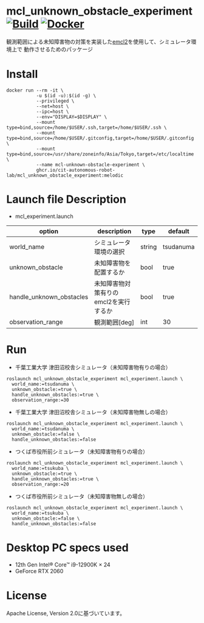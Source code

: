 # mcl_unknown_obstacle_experiment [![Build](https://github.com/CIT-Autonomous-Robot-Lab/mcl_unknown_obstacle_experiment/actions/workflows/build.yaml/badge.svg)](https://github.com/CIT-Autonomous-Robot-Lab/mcl_unknown_obstacle_experiment/actions/workflows/build.yaml) [![Docker](https://github.com/CIT-Autonomous-Robot-Lab/mcl_unknown_obstacle_experiment/actions/workflows/docker.yaml/badge.svg)](https://github.com/CIT-Autonomous-Robot-Lab/mcl_unknown_obstacle_experiment/actions/workflows/docker.yaml)

観測範囲による未知障害物の対策を実装した[emcl2](https://github.com/CIT-Autonomous-Robot-Lab/emcl2/tree/feat/observation-range)を使用して、シミュレータ環境上で
動作させるためのパッケージ

# Install

```
docker run --rm -it \
           -u $(id -u):$(id -g) \
           --privileged \
           --net=host \
           --ipc=host \
           --env="DISPLAY=$DISPLAY" \
           --mount type=bind,source=/home/$USER/.ssh,target=/home/$USER/.ssh \
           --mount type=bind,source=/home/$USER/.gitconfig,target=/home/$USER/.gitconfig \
           --mount type=bind,source=/usr/share/zoneinfo/Asia/Tokyo,target=/etc/localtime \
           --name mcl-unknown-obstacle-experiment \
           ghcr.io/cit-autonomous-robot-lab/mcl_unknown_obstacle_experiment:melodic
```
# Launch file Description

* mcl_experiment.launch

| option                   | description                           | type   | default   |
| ------------------------ | ------------------------------------- | ------ | --------- |
| world_name               | シミュレータ環境の選択                | string | tsudanuma |
| unknown_obstacle         | 未知障害物を配置するか                | bool   | true      |
| handle_unknown_obstacles | 未知障害物対策有りのemcl2を実行するか | bool   | true      |
| observation_range        | 観測範囲[deg]                         | int    | 30        |

# Run

* 千葉工業大学 津田沼校舎シミュレータ（未知障害物有りの場合）
```
roslaunch mcl_unknown_obstacle_experiment mcl_experiment.launch \
  world_name:=tsudanuma \
  unknown_obstacle:=true \
  handle_unknown_obstacles:=true \
  observation_range:=30
```

* 千葉工業大学 津田沼校舎シミュレータ（未知障害物無しの場合）
```
roslaunch mcl_unknown_obstacle_experiment mcl_experiment.launch \
  world_name:=tsudanuma \
  unknown_obstacle:=false \
  handle_unknown_obstacles:=false
```

* つくば市役所前シミュレータ（未知障害物有りの場合）
```
roslaunch mcl_unknown_obstacle_experiment mcl_experiment.launch \
  world_name:=tsukuba \
  unknown_obstacle:=true \
  handle_unknown_obstacles:=true \
  observation_range:=20
```

* つくば市役所前シミュレータ（未知障害物無しの場合）
```
roslaunch mcl_unknown_obstacle_experiment mcl_experiment.launch \
  world_name:=tsukuba \
  unknown_obstacle:=false \
  handle_unknown_obstacles:=false
```

# Desktop PC specs used
* 12th Gen Intel® Core™ i9-12900K × 24
* GeForce RTX 2060

# License
Apache License, Version 2.0に基づいています。
